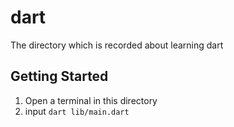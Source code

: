 # dart

The directory which is recorded about learning dart

## Getting Started

1. Open a terminal in this directory
2. input `dart lib/main.dart`